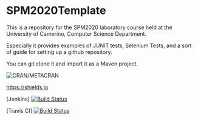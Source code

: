 # SPM2020Template

This is a repository for the SPM2020 laboratory course held at the University of Camerino, Computer Science Department.

Especially it provides examples of JUNIT tests, Selenium Tests, and a sort of guide for setting up a github repository.

You can git clone it and import it as a Maven project.

![CRAN/METACRAN](https://img.shields.io/cran/l/devtools.svg)

https://shields.io

[Jenkins]
[![Build Status](http://apromore.unicam.it:8080/jenkins/buildStatus/icon?job=spmProject2020)](http://apromore.unicam.it:8080/jenkins/me/my-views/view/all/job/spmProject2020/) 

[Travis CI]
[![Build Status](https://img.shields.io/travis/FabrizioFornari/SPM2020Template/master.svg)](https://travis-ci.org/FabrizioFornari/SPM2020Template.svg?branch=master) 
